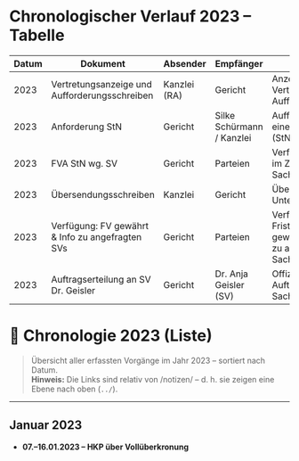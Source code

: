 
# Chronologischer Verlauf 2023 – Tabelle

| Datum | Dokument | Absender | Empfänger | Inhalt | Link |
|------|----------|----------|-----------|--------|------|
| 2023 | Vertretungsanzeige und Aufforderungsschreiben | Kanzlei (RA) | Gericht | Anzeige der anwaltlichen Vertretung + Aufforderungsschreiben | [PDF](../verfahren/1000254528_1_Vertretungsanzeige%20und%20Aufforderungsschreiben.pdf) |
| 2023 | Anforderung StN | Gericht | Silke Schürmann / Kanzlei | Aufforderung zur Abgabe einer Stellungnahme (StN) | [PDF](../verfahren/1000396806_1_Anforderung%20StN.pdf) |
| 2023 | FVA StN wg. SV | Gericht | Parteien | Verfügung/Stellungnahme im Zusammenhang mit Sachverständigen | [PDF](../verfahren/10003997337_1_FVA%20StN%20wg.%20SV.pdf) |
| 2023 | Übersendungsschreiben | Kanzlei | Gericht | Übersendung von Unterlagen an das Gericht | [PDF](../verfahren/10004018210_1_Übersendungsschreiben.pdf) |
| 2023 | Verfügung: FV gewährt & Info zu angefragten SVs | Gericht | Parteien | Verfügung – Fristverlängerung (FV) gewährt, Informationen zu angefragten Sachverständigen | [PDF](../verfahren/10004018213_1_Verfügung%20FV%20gewährt%20und%20Info%20angefragte%20SVs.pdf) |
| 2023 | Auftragserteilung an SV Dr. Geisler | Gericht | Dr. Anja Geisler (SV) | Offizielle Auftragserteilung an die Sachverständige | [PDF](../verfahren/10004093154_1_Auftragserteilung%20an%20SV%20Dr.%20Geisler.pdf) |
# 📄 Chronologie 2023 (Liste)

> Übersicht aller erfassten Vorgänge im Jahr 2023 – sortiert nach Datum.  
> **Hinweis:** Die Links sind relativ von /notizen/ – d. h. sie zeigen eine Ebene nach oben (`../`).  

---

## Januar 2023

- **07.–16.01.2023 – HKP über Vollüberkronung**
